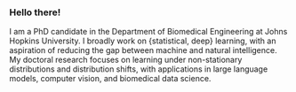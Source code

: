 ### Hello there!

I am a PhD candidate in the Department of Biomedical Engineering at Johns Hopkins University. I broadly work on {statistical, deep} learning, with an aspiration of reducing the gap between machine and natural intelligence. My doctoral research focuses on learning under non-stationary distributions and distribution shifts, with applications in large language models, computer vision, and biomedical data science.


<!--
**Laknath1996/Laknath1996** is a ✨ _special_ ✨ repository because its `README.md` (this file) appears on your GitHub profile.

Here are some ideas to get you started:
- 
- 🔭 I’m currently working on ...
- 🌱 I’m currently learning ...
- 👯 I’m looking to collaborate on ...
- 🤔 I’m looking for help with ...
- 💬 Ask me about ...
- 📫 How to reach me: ...
- 😄 Pronouns: ...
- ⚡ Fun fact: ...
-->
